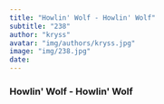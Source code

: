 ```yaml
---
title: "Howlin' Wolf - Howlin' Wolf"
subtitle: "238"
author: "kryss"
avatar: "img/authors/kryss.jpg"
image: "img/238.jpg"
date:
---
```


### Howlin' Wolf - Howlin' Wolf
